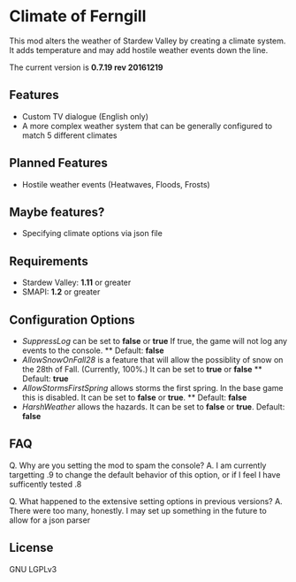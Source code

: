 # Climate of Ferngill

This mod alters the weather of Stardew Valley by creating a climate system. It adds temperature and may add hostile weather events down the line.  

The current version is __0.7.19 rev 20161219__ 

## Features
* Custom TV dialogue (English only)
* A more complex weather system that can be generally configured to match 5 different climates

## Planned Features
* Hostile weather events (Heatwaves, Floods, Frosts)

## Maybe features?
* Specifying climate options via json file

## Requirements
* Stardew Valley: __1.11__ or greater
* SMAPI: __1.2__ or greater

## Configuration Options

* _SuppressLog_ can be set to __false__ or __true__  If true, the game will not log any events to the console.
** Default: __false__
* _AllowSnowOnFall28_ is a feature that will allow the possiblity of snow on the 28th of Fall. (Currently, 100%.) It can be set to __true__ or __false__
** Default: __true__
* _AllowStormsFirstSpring_ allows storms the first spring. In the base game this is disabled. It can be set to __false__ or __true__. 
** Default: __false__
* _HarshWeather_ allows the hazards. It can be set to __false__ or __true__. Default: __false__        

## FAQ

Q. Why are you setting the mod to spam the console?
A. I am currently targetting .9 to change the default behavior of this option, or if I feel I have sufficently tested .8

Q. What happened to the extensive setting options in previous versions?
A. There were too many, honestly. I may set up something in the future to allow for a json parser


## License

GNU LGPLv3
